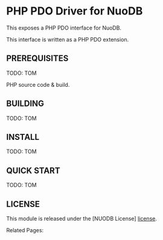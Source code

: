 # PHP PDO Driver for NuoDB #

This exposes a PHP PDO interface for NuoDB.

This interface is written as a PHP PDO extension.  

## PREREQUISITES ##

TODO: TOM

PHP source code & build.


## BUILDING ##

TODO: TOM

## INSTALL ##

TODO: TOM

## QUICK START ##

TODO: TOM

## LICENSE ##

This module is released under the [NUODB License] [license].

Related Pages:

[homepage]: http://www.nuodb.com
[license]: http://www.nuodb.com/licenses/license.html
